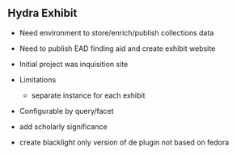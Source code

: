 Hydra Exhibit
-------------
* Need environment to store/enrich/publish collections data
* Need to publish EAD finding aid and create exhibit website
* Initial project was inquisition site
* Limitations
	*  separate instance for each exhibit

* Configurable by query/facet
* add scholarly significance
* create blacklight only version of de plugin not based on fedora 